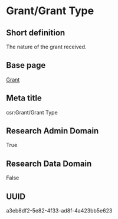 # Grant/Grant Type
## Short definition
The nature of the grant received.
## Base page
[Grant](https://github.com/EuroCRIS/CASRAI-Dictionairies/blob/main/Objects/Grant.md)
## Meta title
csr:Grant/Grant Type
## Research Admin Domain
True
## Research Data Domain
False
## UUID
a3eb8df2-5e82-4f33-ad8f-4a423bb5e623
